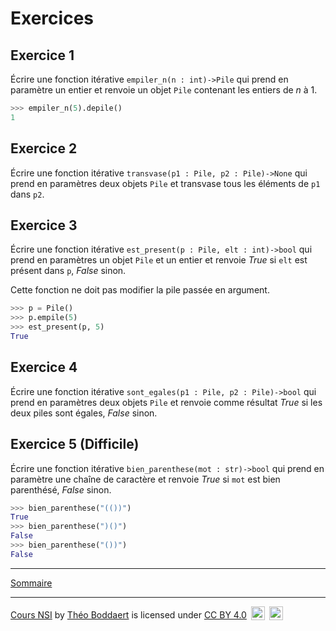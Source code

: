 # Exercices

## Exercice 1

Écrire une fonction itérative `empiler_n(n : int)->Pile` qui prend en paramètre un entier et renvoie un objet `Pile` contenant les entiers de $n$ à $1$.

```python
>>> empiler_n(5).depile()
1
```

## Exercice 2

Écrire une fonction itérative `transvase(p1 : Pile, p2 : Pile)->None` qui prend en paramètres deux objets `Pile` et transvase tous les éléments de `p1` dans `p2`.

## Exercice 3 

Écrire une fonction itérative `est_present(p : Pile, elt : int)->bool` qui prend en paramètres un objet `Pile` et un entier et renvoie $True$ si `elt` est présent dans `p`, $False$ sinon.

Cette fonction ne doit pas modifier la pile passée en argument.

```python
>>> p = Pile()
>>> p.empile(5)
>>> est_present(p, 5)
True
```

## Exercice 4

Écrire une fonction itérative `sont_egales(p1 : Pile, p2 : Pile)->bool` qui prend en paramètres deux objets `Pile` et renvoie comme résultat $True$ si les deux piles sont égales, $False$ sinon.

## Exercice 5 (Difficile)

Écrire une fonction itérative `bien_parenthese(mot : str)->bool` qui prend en paramètre une chaîne de caractère et renvoie $True$ si `mot` est bien parenthésé, $False$ sinon.

```python
>>> bien_parenthese("(())")
True
>>> bien_parenthese(")()")
False
>>> bien_parenthese("())")
False
```
_______________

[Sommaire](./../../../README.md)

___________

<p xmlns:cc="http://creativecommons.org/ns#" xmlns:dct="http://purl.org/dc/terms/"><a property="dct:title" rel="cc:attributionURL" href="https://github.com/boddaert/nsi">Cours NSI</a> by <a rel="cc:attributionURL dct:creator" property="cc:attributionName" href="https://github.com/boddaert">Théo Boddaert</a> is licensed under <a href="https://creativecommons.org/licenses/by/4.0/?ref=chooser-v1" target="_blank" rel="license noopener noreferrer" style="display:inline-block;">CC BY 4.0</a>  <img style="height:22px!important;margin-left:3px;vertical-align:text-bottom;" src="https://mirrors.creativecommons.org/presskit/icons/cc.svg?ref=chooser-v1" alt="">  <img style="height:22px!important;margin-left:3px;vertical-align:text-bottom;" src="https://mirrors.creativecommons.org/presskit/icons/by.svg?ref=chooser-v1" alt=""></p> 